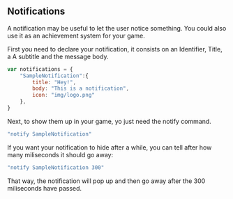 ## Notifications

A notification may be useful to let the user notice something. You could also use it as an achievement system for your game.

First you need to declare your notification, it consists on an Identifier, Title, a A subtitle and the message body.

```javascript
var notifications = {
    "SampleNotification":{
        title: "Hey!",
        body: "This is a notification",
        icon: "img/logo.png"
    },
}
```

Next, to show them up in your game, yo just need the notify command.

```javascript
"notify SampleNotification"
```

If you want your notification to hide after a while, you can tell after how many miliseconds it should go away:
```javascript
"notify SampleNotification 300"
```

That way, the notification will pop up and then go away after the 300 miliseconds have passed.
